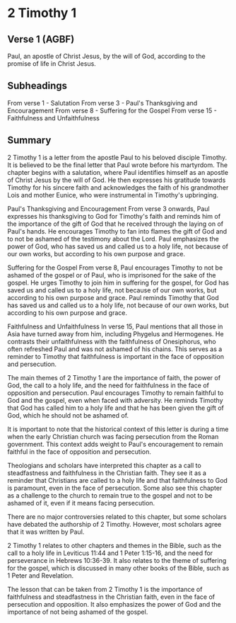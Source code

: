 # 2 Timothy 1

## Verse 1 (AGBF)

Paul, an apostle of Christ Jesus, by the will of God, according to the promise of life in Christ Jesus.

## Subheadings

From verse 1 - Salutation
From verse 3 - Paul's Thanksgiving and Encouragement
From verse 8 - Suffering for the Gospel
From verse 15 - Faithfulness and Unfaithfulness

## Summary

2 Timothy 1 is a letter from the apostle Paul to his beloved disciple Timothy. It is believed to be the final letter that Paul wrote before his martyrdom. The chapter begins with a salutation, where Paul identifies himself as an apostle of Christ Jesus by the will of God. He then expresses his gratitude towards Timothy for his sincere faith and acknowledges the faith of his grandmother Lois and mother Eunice, who were instrumental in Timothy's upbringing.

Paul's Thanksgiving and Encouragement
From verse 3 onwards, Paul expresses his thanksgiving to God for Timothy's faith and reminds him of the importance of the gift of God that he received through the laying on of Paul's hands. He encourages Timothy to fan into flames the gift of God and to not be ashamed of the testimony about the Lord. Paul emphasizes the power of God, who has saved us and called us to a holy life, not because of our own works, but according to his own purpose and grace.

Suffering for the Gospel
From verse 8, Paul encourages Timothy to not be ashamed of the gospel or of Paul, who is imprisoned for the sake of the gospel. He urges Timothy to join him in suffering for the gospel, for God has saved us and called us to a holy life, not because of our own works, but according to his own purpose and grace. Paul reminds Timothy that God has saved us and called us to a holy life, not because of our own works, but according to his own purpose and grace.

Faithfulness and Unfaithfulness
In verse 15, Paul mentions that all those in Asia have turned away from him, including Phygelus and Hermogenes. He contrasts their unfaithfulness with the faithfulness of Onesiphorus, who often refreshed Paul and was not ashamed of his chains. This serves as a reminder to Timothy that faithfulness is important in the face of opposition and persecution.

The main themes of 2 Timothy 1 are the importance of faith, the power of God, the call to a holy life, and the need for faithfulness in the face of opposition and persecution. Paul encourages Timothy to remain faithful to God and the gospel, even when faced with adversity. He reminds Timothy that God has called him to a holy life and that he has been given the gift of God, which he should not be ashamed of.

It is important to note that the historical context of this letter is during a time when the early Christian church was facing persecution from the Roman government. This context adds weight to Paul's encouragement to remain faithful in the face of opposition and persecution.

Theologians and scholars have interpreted this chapter as a call to steadfastness and faithfulness in the Christian faith. They see it as a reminder that Christians are called to a holy life and that faithfulness to God is paramount, even in the face of persecution. Some also see this chapter as a challenge to the church to remain true to the gospel and not to be ashamed of it, even if it means facing persecution.

There are no major controversies related to this chapter, but some scholars have debated the authorship of 2 Timothy. However, most scholars agree that it was written by Paul.

2 Timothy 1 relates to other chapters and themes in the Bible, such as the call to a holy life in Leviticus 11:44 and 1 Peter 1:15-16, and the need for perseverance in Hebrews 10:36-39. It also relates to the theme of suffering for the gospel, which is discussed in many other books of the Bible, such as 1 Peter and Revelation.

The lesson that can be taken from 2 Timothy 1 is the importance of faithfulness and steadfastness in the Christian faith, even in the face of persecution and opposition. It also emphasizes the power of God and the importance of not being ashamed of the gospel.